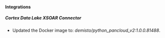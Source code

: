 
#### Integrations

##### Cortex Data Lake XSOAR Connector

- Updated the Docker image to: *demisto/python_pancloud_v2:1.0.0.81488*.
